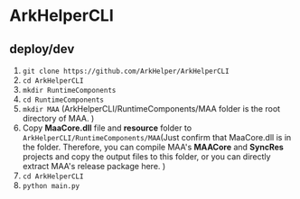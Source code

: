 # ArkHelperCLI
<!--A [MAA Core](github.com/MaaAssistantArknights/MaaAssistantArknights)shell，方便地批量运行MAA任务。-->

## deploy/dev
1. ``` git clone https://github.com/ArkHelper/ArkHelperCLI ```  
1. ``` cd ArkHelperCLI ``` 
1. ``` mkdir RuntimeComponents ``` 
1. ``` cd RuntimeComponents ```
1. ``` mkdir MAA ``` (ArkHelperCLI/RuntimeComponents/MAA folder is the root directory of MAA. )
1. Copy **MaaCore.dll** file and **resource** folder to ```ArkHelperCLI/RuntimeComponents/MAA```(Just confirm that MaaCore.dll is in the folder. Therefore, you can compile MAA's **MAACore** and **SyncRes** projects and copy the output files to this folder, or you can directly extract MAA's release package here. )
1. ``` cd ArkHelperCLI ```
1. ``` python main.py ```